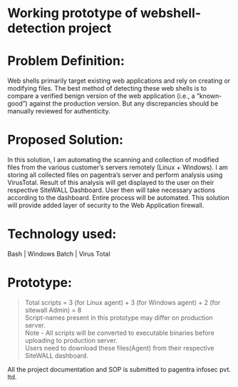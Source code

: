# Working prototype of webshell-detection project 

# Problem Definition:
Web shells primarily target existing web applications and rely on creating or modifying files. The best method of detecting these web shells is to compare a verified benign version of the web application (i.e., a “known-good”) against the production version. But any discrepancies should be manually reviewed for authenticity. 

# Proposed Solution:
In this solution, I am automating the scanning and collection of modified files from the various customer’s servers remotely (Linux + Windows).  I am storing all collected files on pagentra’s server and perform analysis using VirusTotal. Result of this analysis will get displayed to the user on their respective SiteWALL Dashboard.  User then will take necessary actions according to the dashboard. Entire process will be automated. This solution will provide added layer of security to the Web Application firewall.  


# Technology used:
Bash | Windows Batch | Virus Total 


# Prototype:
> Total scripts = 3 (for Linux agent) + 3 (for Windows agent) + 2 (for sitewall Admin) = 8   
> Script-names present in this prototype may differ on production server.   
> Note - All scripts will be converted to executable binaries before uploading to production server.   
> Users need to download these files(Agent) from their respective SiteWALL dashboard. 

All the project documentation and SOP is submitted to pagentra infosec pvt. ltd.
